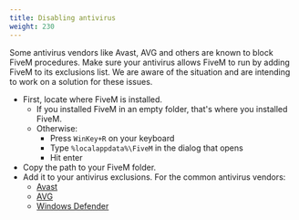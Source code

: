 ```yaml
---
title: Disabling antivirus
weight: 230
---
```


Some antivirus vendors like Avast, AVG and others are known to block FiveM procedures. Make sure your antivirus allows
FiveM to run by adding FiveM to its exclusions list. We are aware of the situation and are intending to work on a
solution for these issues.

- First, locate where FiveM is installed.
    - If you installed FiveM in an empty folder, that's where you installed FiveM.
    - Otherwise:
        - Press `WinKey+R` on your keyboard
        - Type `%localappdata%\FiveM` in the dialog that opens
        - Hit enter
- Copy the path to your FiveM folder.
- Add it to your antivirus exclusions. For the common antivirus vendors:
    - [Avast](https://support.avast.com/en-eu/article/Antivirus-scan-exclusions)
    - [AVG](https://support.avg.com/SupportArticleView?urlname=How-to-exclude-file-folder-or-website-from-AVG-scanning)
    - [Windows Defender](https://www.wikihow.com/Turn-Off-Windows-Defender-in-Windows-10)

